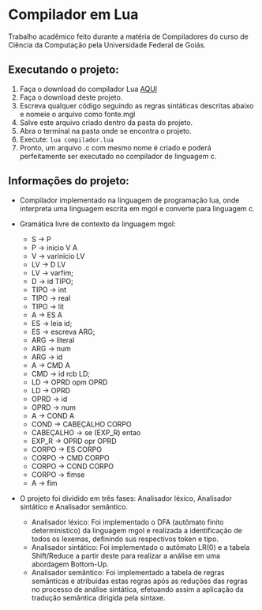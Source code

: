 # Compilador em Lua
Trabalho acadêmico feito durante a matéria de Compiladores do curso de Ciência da Computação pela Universidade Federal de Goiás.

## Executando o projeto:

1. Faça o download do compilador Lua [AQUI](https://www.lua.org/download.html)
2. Faça o download deste projeto.
3. Escreva qualquer código seguindo as regras sintáticas descritas abaixo e nomeie o arquivo como fonte.mgl
4. Salve este arquivo criado dentro da pasta do projeto.
5. Abra o terminal na pasta onde se encontra o projeto.
6. Execute: `lua compilador.lua`
7. Pronto, um arquivo .c com mesmo nome é criado e poderá perfeitamente ser executado no compilador de linguagem c. 


## Informações do projeto:

* Compilador implementado na linguagem de programação lua, onde interpreta uma linguagem escrita em mgol e converte para linguagem c.

* Gramática livre de contexto da linguagem mgol:
  * S -> P
  * P -> inicio V A
  * V -> varinicio LV
  * LV -> D LV
  * LV -> varfim;
  * D -> id TIPO;
  * TIPO -> int
  * TIPO -> real
  * TIPO -> lit
  * A -> ES A
  * ES -> leia id;
  * ES -> escreva ARG;
  * ARG -> literal
  * ARG -> num
  * ARG -> id
  * A -> CMD A
  * CMD -> id rcb LD;
  * LD -> OPRD opm OPRD
  * LD -> OPRD
  * OPRD -> id
  * OPRD -> num
  * A -> COND A
  * COND -> CABEÇALHO CORPO
  * CABEÇALHO -> se (EXP_R) entao
  * EXP_R -> OPRD opr OPRD
  * CORPO -> ES CORPO
  * CORPO -> CMD CORPO
  * CORPO -> COND CORPO
  * CORPO -> fimse
  * A -> fim
  
* O projeto foi dividido em três fases: Analisador léxico, Analisador sintático e Analisador semântico.
  * Analisador léxico: Foi implementado o DFA (autômato finito deterministico) da linguagem mgol e realizada a identificação de todos os lexemas, definindo sus respectivos token e tipo.
  * Analisador sintático: Foi implementado o autômato LR(0) e a tabela Shift/Reduce a partir deste para realizar a análise em uma abordagem Bottom-Up.
  * Analisador semântico: Foi implementado a tabela de regras semânticas e atribuidas estas regras após as reduções das regras no processo de análise sintática, efetuando assim a aplicação da tradução semântica dirigida pela sintaxe.
